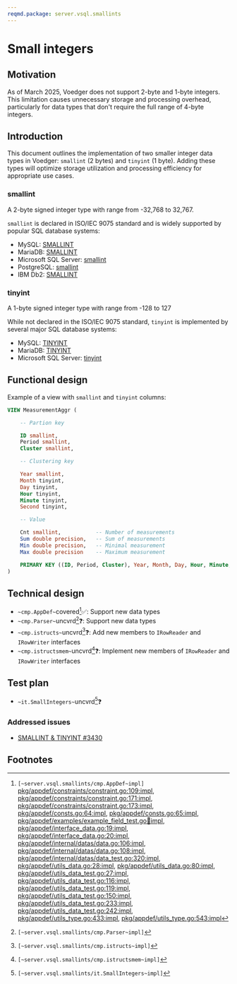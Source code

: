```yaml
---
reqmd.package: server.vsql.smallints
---
```


# Small integers

## Motivation

As of March 2025, Voedger does not support 2-byte and 1-byte integers. This limitation causes unnecessary storage and processing overhead, particularly for data types that don't require the full range of 4-byte integers.

## Introduction

This document outlines the implementation of two smaller integer data types in Voedger: `smallint` (2 bytes) and `tinyint` (1 byte). Adding these types will optimize storage utilization and processing efficiency for appropriate use cases.

### smallint

A 2-byte signed integer type with range from -32,768 to 32,767.

`smallint` is declared in ISO/IEC 9075 standard and is widely supported by popular SQL database systems:

- MySQL: [SMALLINT](https://dev.mysql.com/doc/refman/8.4/en/integer-types.html)
- MariaDB: [SMALLINT](https://mariadb.com/kb/en/smallint/)
- Microsoft SQL Server: [smallint](https://learn.microsoft.com/en-us/sql/t-sql/data-types/int-bigint-smallint-and-tinyint-transact-sql?view=sql-server-ver16)
- PostgreSQL: [smallint](https://www.postgresql.org/docs/current/datatype-numeric.html)
- IBM Db2: [SMALLINT](https://www.ibm.com/docs/en/db2/11.5?topic=list-numbers)

### tinyint

A 1-byte signed integer type with range from -128 to 127

While not declared in the ISO/IEC 9075 standard, `tinyint` is implemented by several major SQL database systems:

- MySQL: [TINYINT](https://dev.mysql.com/doc/refman/8.4/en/integer-types.html)
- MariaDB: [TINYINT](https://mariadb.com/kb/en/tinyint/)
- Microsoft SQL Server: [tinyint](https://learn.microsoft.com/en-us/sql/t-sql/data-types/int-bigint-smallint-and-tinyint-transact-sql?view=sql-server-ver16)

## Functional design

Example of a view with `smallint` and `tinyint` columns:

```sql
VIEW MeasurementAggr (

    -- Partion key

    ID smallint,
    Period smallint,
    Cluster smallint,

    -- Clustering key

    Year smallint,
    Month tinyint,
    Day tinyint,
    Hour tinyint,
    Minute tinyint,
    Second tinyint,

    -- Value

    Cnt smallint,           -- Number of measurements
    Sum double precision,   -- Sum of measurements
    Min double precision,   -- Minimal measurement
    Max double precision    -- Maximum measurement

    PRIMARY KEY ((ID, Period, Cluster), Year, Month, Day, Hour, Minute, Second)
)
```

## Technical design

- `~cmp.AppDef~`covered[^1]✅: Support new data types
- `~cmp.Parser~`uncvrd[^2]❓: Support new data types
- `~cmp.istructs~`uncvrd[^3]❓: Add new members to `IRowReader` and `IRowWriter` interfaces
- `~cmp.istructsmem~`uncvrd[^4]❓: Implement new members of `IRowReader` and `IRowWriter` interfaces

## Test plan

- `~it.SmallIntegers~`uncvrd[^5]❓

### Addressed issues

- [SMALLINT & TINYINT #3430](https://github.com/voedger/voedger/issues/3430)

## Footnotes

[^1]: `[~server.vsql.smallints/cmp.AppDef~impl]` [pkg/appdef/constraints/constraint.go:109:impl](https://github.com/voedger/voedger/blob/84babc48d63107e29fcec28eefb0a461b5a34474/pkg/appdef/constraints/constraint.go#L109), [pkg/appdef/constraints/constraint.go:171:impl](https://github.com/voedger/voedger/blob/84babc48d63107e29fcec28eefb0a461b5a34474/pkg/appdef/constraints/constraint.go#L171), [pkg/appdef/constraints/constraint.go:173:impl](https://github.com/voedger/voedger/blob/84babc48d63107e29fcec28eefb0a461b5a34474/pkg/appdef/constraints/constraint.go#L173), [pkg/appdef/consts.go:64:impl](https://github.com/voedger/voedger/blob/84babc48d63107e29fcec28eefb0a461b5a34474/pkg/appdef/consts.go#L64), [pkg/appdef/consts.go:65:impl](https://github.com/voedger/voedger/blob/84babc48d63107e29fcec28eefb0a461b5a34474/pkg/appdef/consts.go#L65), [pkg/appdef/examples/example_field_test.go:100:impl](https://github.com/voedger/voedger/blob/84babc48d63107e29fcec28eefb0a461b5a34474/pkg/appdef/examples/example_field_test.go#L100), [pkg/appdef/interface_data.go:19:impl](https://github.com/voedger/voedger/blob/84babc48d63107e29fcec28eefb0a461b5a34474/pkg/appdef/interface_data.go#L19), [pkg/appdef/interface_data.go:20:impl](https://github.com/voedger/voedger/blob/84babc48d63107e29fcec28eefb0a461b5a34474/pkg/appdef/interface_data.go#L20), [pkg/appdef/internal/datas/data.go:106:impl](https://github.com/voedger/voedger/blob/84babc48d63107e29fcec28eefb0a461b5a34474/pkg/appdef/internal/datas/data.go#L106), [pkg/appdef/internal/datas/data.go:108:impl](https://github.com/voedger/voedger/blob/84babc48d63107e29fcec28eefb0a461b5a34474/pkg/appdef/internal/datas/data.go#L108), [pkg/appdef/internal/datas/data_test.go:320:impl](https://github.com/voedger/voedger/blob/84babc48d63107e29fcec28eefb0a461b5a34474/pkg/appdef/internal/datas/data_test.go#L320), [pkg/appdef/utils_data.go:28:impl](https://github.com/voedger/voedger/blob/84babc48d63107e29fcec28eefb0a461b5a34474/pkg/appdef/utils_data.go#L28), [pkg/appdef/utils_data.go:80:impl](https://github.com/voedger/voedger/blob/84babc48d63107e29fcec28eefb0a461b5a34474/pkg/appdef/utils_data.go#L80), [pkg/appdef/utils_data_test.go:27:impl](https://github.com/voedger/voedger/blob/84babc48d63107e29fcec28eefb0a461b5a34474/pkg/appdef/utils_data_test.go#L27), [pkg/appdef/utils_data_test.go:116:impl](https://github.com/voedger/voedger/blob/84babc48d63107e29fcec28eefb0a461b5a34474/pkg/appdef/utils_data_test.go#L116), [pkg/appdef/utils_data_test.go:119:impl](https://github.com/voedger/voedger/blob/84babc48d63107e29fcec28eefb0a461b5a34474/pkg/appdef/utils_data_test.go#L119), [pkg/appdef/utils_data_test.go:150:impl](https://github.com/voedger/voedger/blob/84babc48d63107e29fcec28eefb0a461b5a34474/pkg/appdef/utils_data_test.go#L150), [pkg/appdef/utils_data_test.go:233:impl](https://github.com/voedger/voedger/blob/84babc48d63107e29fcec28eefb0a461b5a34474/pkg/appdef/utils_data_test.go#L233), [pkg/appdef/utils_data_test.go:242:impl](https://github.com/voedger/voedger/blob/84babc48d63107e29fcec28eefb0a461b5a34474/pkg/appdef/utils_data_test.go#L242), [pkg/appdef/utils_type.go:433:impl](https://github.com/voedger/voedger/blob/84babc48d63107e29fcec28eefb0a461b5a34474/pkg/appdef/utils_type.go#L433), [pkg/appdef/utils_type.go:543:impl](https://github.com/voedger/voedger/blob/84babc48d63107e29fcec28eefb0a461b5a34474/pkg/appdef/utils_type.go#L543)
[^2]: `[~server.vsql.smallints/cmp.Parser~impl]`
[^3]: `[~server.vsql.smallints/cmp.istructs~impl]`
[^4]: `[~server.vsql.smallints/cmp.istructsmem~impl]`
[^5]: `[~server.vsql.smallints/it.SmallIntegers~impl]`
